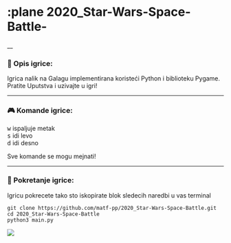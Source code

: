 # :plane 2020_Star-Wars-Space-Battle-
__

### :memo: Opis igrice:

Igrica nalik na Galagu implementirana koristeći Python i biblioteku Pygame.
Pratite Uputstva i uzivajte u igri!
___

### :video_game: Komande igrice:

<kbd>w</kbd> ispaljuje metak <br>
<kbd>s</kbd> idi levo <br>
<kbd>d</kbd> idi desno <br>

Sve komande se mogu mejnati!
___

### :wrench: Pokretanje igrice:

Igricu pokrecete tako sto iskopirate blok sledecih naredbi u vas terminal 
```shell
git clone https://github.com/matf-pp/2020_Star-Wars-Space-Battle.git
cd 2020_Star-Wars-Space-Battle
python3 main.py
```
![](https://github.com/matf-pp/2020_Star-Wars-Space-Battle/blob/master/Screenshots/version-01-2.png)
